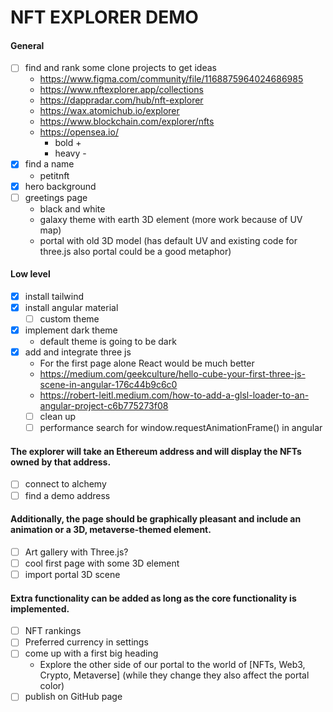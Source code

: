 # NFT EXPLORER DEMO

#### General
- [ ] find and rank some clone projects to get ideas
  - https://www.figma.com/community/file/1168875964024686985
  - https://www.nftexplorer.app/collections
  - https://dappradar.com/hub/nft-explorer
  - https://wax.atomichub.io/explorer
  - https://www.blockchain.com/explorer/nfts
  - https://opensea.io/
    - bold +
    - heavy -
- [x] find a name
  - petitnft
- [x] hero background
- [ ] greetings page
  - black and white
  - galaxy theme with earth 3D element (more work because of UV map)
  - portal with old 3D model (has default UV and existing code for three.js also portal could be a good metaphor)

#### Low level
- [x] install tailwind
- [x] install angular material
  - [ ] custom theme
- [x] implement dark theme
  - default theme is going to be dark
- [x] add and integrate three js
  - For the first page alone React would be much better 
  - https://medium.com/geekculture/hello-cube-your-first-three-js-scene-in-angular-176c44b9c6c0
  - https://robert-leitl.medium.com/how-to-add-a-glsl-loader-to-an-angular-project-c6b775273f08
  - [ ] clean up
  - [ ] performance search for window.requestAnimationFrame() in angular

#### The explorer will take an Ethereum address and will display the NFTs owned by that address.

- [ ] connect to alchemy
- [ ] find a demo address

#### Additionally, the page should be graphically pleasant and include an animation or a 3D, metaverse-themed element.

- [ ] Art gallery with Three.js?
- [ ] cool first page with some 3D element
- [ ] import portal 3D scene

#### Extra functionality can be added as long as the core functionality is implemented.
- [ ] NFT rankings
- [ ] Preferred currency in settings
- [ ] come up with a first big heading
  - Explore the other side of our portal to the world of [NFTs, Web3, Crypto, Metaverse] (while they change they also affect the portal color)
- [ ] publish on GitHub page
